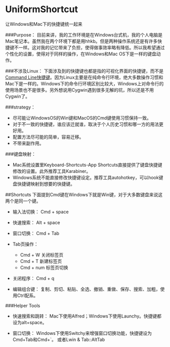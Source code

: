 # UniformShortcut
让Windows和Mac下的快捷键统一起来


###Purpose：
目前来讲，我的工作环境是在Windows台式机，我的个人电脑是Mac笔记本。虽然我在两个环境下都是用hhkb。但是两种操作系统还是有许多快捷键不一样。这对我的记忆带来了负担，使得做事效率略有降低。所以我希望通过个性化的设置，使得对于同样的操作，在Windows和Mac OS下是一样的键盘动作。

###不涉及Linux：
下面涉及到的快捷键也都是指的可视化界面的快捷键，而不是[Command Line快捷键](https://github.com/lucky521/LuckyToolNotes/blob/master/shortcut/readline.md)。因为Linux主要是在纯命令行环境，绝大多数操作习惯和Mac下是一样的。Windows下的命令行环境区别比较大，Windows上对命令行的使用场景也不是很多。另外想说用Cygwin遇到很多无解的坑，所以还是不用Cygwin了。


###strategy：
- 尽可能让WindowsOS的Win键和MacOS的Cmd键使用习惯保持一致。
- 对于不一致的快捷键，谁应该迁就谁，取决于个人历史习惯和哪一方的用法更好用。
- 配置方法尽可能的简单，容易迁移。
- 不带来副作用。


###键盘映射：
- Mac系统设置里Keyboard-Shortcuts-App Shortcuts直接提供了键盘快捷键修改的设置。此外推荐工具Karabiner。
- Windows系统不能直接修改快捷键设定。推荐工具autohotkey，可以hook键盘快捷键映射到想要的快捷键。



##Shortcuts
下面提到Cmd键在Windows下就是Win键，对于大多数键盘来说这两个是同一个键。

- 输入法切换：
Cmd + space

- 快速搜索：
Alt + space  
	
- 窗口切换：
Cmd + Tab

- Tab页操作：
	- Cmd + W 关闭标签页
	- Cmd + T   新建标签页
	- Cmd + num  标签页切换

- 关闭程序：
Cmd + q

- 编辑组合键：
复制、剪切、粘贴、全选、撤销、重做、保存、搜索、加粗，使用Ctrl配系。


###Helper Tools

- 快速搜索和跳转：
Mac下使用Alfred；Windows下使用Launchy。快捷键都设为alt+space。

- 窗口切换：
Windows下使用Switchy来增强窗口切换功能，快捷键设为Cmd+Tab和Cmd+`。
或者Lwin & Tab::AltTab
